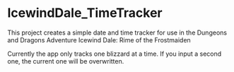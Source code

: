 # IcewindDale_TimeTracker

This project creates a simple date and time tracker for use in the Dungeons and Dragons Adventure Icewind Dale: Rime of the Frostmaiden 

Currently the app only tracks one blizzard at a time. If you input a second one, the current one will be overwritten.

